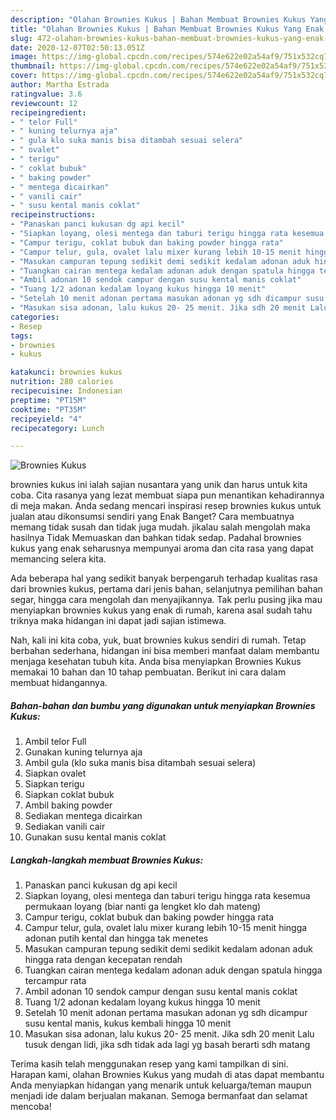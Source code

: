 ```yaml
---
description: "Olahan Brownies Kukus | Bahan Membuat Brownies Kukus Yang Enak dan Simpel"
title: "Olahan Brownies Kukus | Bahan Membuat Brownies Kukus Yang Enak dan Simpel"
slug: 472-olahan-brownies-kukus-bahan-membuat-brownies-kukus-yang-enak-dan-simpel
date: 2020-12-07T02:50:13.051Z
image: https://img-global.cpcdn.com/recipes/574e622e02a54af9/751x532cq70/brownies-kukus-foto-resep-utama.jpg
thumbnail: https://img-global.cpcdn.com/recipes/574e622e02a54af9/751x532cq70/brownies-kukus-foto-resep-utama.jpg
cover: https://img-global.cpcdn.com/recipes/574e622e02a54af9/751x532cq70/brownies-kukus-foto-resep-utama.jpg
author: Martha Estrada
ratingvalue: 3.6
reviewcount: 12
recipeingredient:
- " telor Full"
- " kuning telurnya aja"
- " gula klo suka manis bisa ditambah sesuai selera"
- " ovalet"
- " terigu"
- " coklat bubuk"
- " baking powder"
- " mentega dicairkan"
- " vanili cair"
- " susu kental manis coklat"
recipeinstructions:
- "Panaskan panci kukusan dg api kecil"
- "Siapkan loyang, olesi mentega dan taburi terigu hingga rata kesemua permukaan loyang (biar nanti ga lengket klo dah mateng)"
- "Campur terigu, coklat bubuk dan baking powder hingga rata"
- "Campur telur, gula, ovalet lalu mixer kurang lebih 10-15 menit hingga adonan putih kental dan hingga tak menetes"
- "Masukan campuran tepung sedikit demi sedikit kedalam adonan aduk hingga rata dengan kecepatan rendah"
- "Tuangkan cairan mentega kedalam adonan aduk dengan spatula hingga tercampur rata"
- "Ambil adonan 10 sendok campur dengan susu kental manis coklat"
- "Tuang 1/2 adonan kedalam loyang kukus hingga 10 menit"
- "Setelah 10 menit adonan pertama masukan adonan yg sdh dicampur susu kental manis, kukus kembali hingga 10 menit"
- "Masukan sisa adonan, lalu kukus 20- 25 menit. Jika sdh 20 menit Lalu tusuk dengan lidi, jika sdh tidak ada lagi yg basah berarti sdh matang"
categories:
- Resep
tags:
- brownies
- kukus

katakunci: brownies kukus 
nutrition: 280 calories
recipecuisine: Indonesian
preptime: "PT15M"
cooktime: "PT35M"
recipeyield: "4"
recipecategory: Lunch

---
```



![Brownies Kukus](https://img-global.cpcdn.com/recipes/574e622e02a54af9/751x532cq70/brownies-kukus-foto-resep-utama.jpg)


brownies kukus ini ialah sajian nusantara yang unik dan harus untuk kita coba. Cita rasanya yang lezat membuat siapa pun menantikan kehadirannya di meja makan.
Anda sedang mencari inspirasi resep brownies kukus untuk jualan atau dikonsumsi sendiri yang Enak Banget? Cara membuatnya memang tidak susah dan tidak juga mudah. jikalau salah mengolah maka hasilnya Tidak Memuaskan dan bahkan tidak sedap. Padahal brownies kukus yang enak seharusnya mempunyai aroma dan cita rasa yang dapat memancing selera kita.

Ada beberapa hal yang sedikit banyak berpengaruh terhadap kualitas rasa dari brownies kukus, pertama dari jenis bahan, selanjutnya pemilihan bahan segar, hingga cara mengolah dan menyajikannya. Tak perlu pusing jika mau menyiapkan brownies kukus yang enak di rumah, karena asal sudah tahu triknya maka hidangan ini dapat jadi sajian istimewa.




Nah, kali ini kita coba, yuk, buat brownies kukus sendiri di rumah. Tetap berbahan sederhana, hidangan ini bisa memberi manfaat dalam membantu menjaga kesehatan tubuh kita. Anda bisa menyiapkan Brownies Kukus memakai 10 bahan dan 10 tahap pembuatan. Berikut ini cara dalam membuat hidangannya.

<!--inarticleads1-->

##### Bahan-bahan dan bumbu yang digunakan untuk menyiapkan Brownies Kukus:

1. Ambil  telor Full
1. Gunakan  kuning telurnya aja
1. Ambil  gula (klo suka manis bisa ditambah sesuai selera)
1. Siapkan  ovalet
1. Siapkan  terigu
1. Siapkan  coklat bubuk
1. Ambil  baking powder
1. Sediakan  mentega dicairkan
1. Sediakan  vanili cair
1. Gunakan  susu kental manis coklat




<!--inarticleads2-->

##### Langkah-langkah membuat Brownies Kukus:

1. Panaskan panci kukusan dg api kecil
1. Siapkan loyang, olesi mentega dan taburi terigu hingga rata kesemua permukaan loyang (biar nanti ga lengket klo dah mateng)
1. Campur terigu, coklat bubuk dan baking powder hingga rata
1. Campur telur, gula, ovalet lalu mixer kurang lebih 10-15 menit hingga adonan putih kental dan hingga tak menetes
1. Masukan campuran tepung sedikit demi sedikit kedalam adonan aduk hingga rata dengan kecepatan rendah
1. Tuangkan cairan mentega kedalam adonan aduk dengan spatula hingga tercampur rata
1. Ambil adonan 10 sendok campur dengan susu kental manis coklat
1. Tuang 1/2 adonan kedalam loyang kukus hingga 10 menit
1. Setelah 10 menit adonan pertama masukan adonan yg sdh dicampur susu kental manis, kukus kembali hingga 10 menit
1. Masukan sisa adonan, lalu kukus 20- 25 menit. Jika sdh 20 menit Lalu tusuk dengan lidi, jika sdh tidak ada lagi yg basah berarti sdh matang




Terima kasih telah menggunakan resep yang kami tampilkan di sini. Harapan kami, olahan Brownies Kukus yang mudah di atas dapat membantu Anda menyiapkan hidangan yang menarik untuk keluarga/teman maupun menjadi ide dalam berjualan makanan. Semoga bermanfaat dan selamat mencoba!

